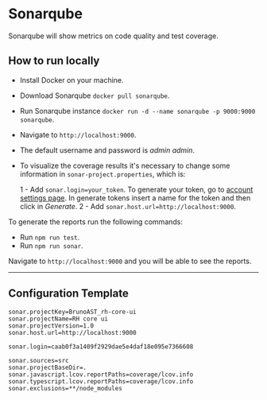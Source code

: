 # Sonarqube

Sonarqube will show metrics on code quality and test coverage.

## How to run locally

- Install Docker on your machine.
- Download Sonarqube `docker pull sonarqube`.
- Run Sonarqube instance `docker run -d --name sonarqube -p 9000:9000 sonarqube`.
- Navigate to `http://localhost:9000`.
- The default username and password is _admin admin_.
- To visualize the coverage results it's necessary to change some information in `sonar-project.properties`, which is:

  1 - Add `sonar.login=your_token`. To generate your token, go to [account settings page](http://localhost:9000/account/security). In generate tokens insert a name for the token and then click in _Generate_.
  2 - Add `sonar.host.url=http://localhost:9000`.

To generate the reports run the following commands:

- Run `npm run test`.
- Run `npm run sonar`.

Navigate to `http://localhost:9000` and you will be able to see the reports.

---

## Configuration Template

```
sonar.projectKey=BrunoAST_rh-core-ui
sonar.projectName=RH core ui
sonar.projectVersion=1.0
sonar.host.url=http://localhost:9000

sonar.login=caab0f3a1409f2929dae5e4daf18e095e7366608

sonar.sources=src
sonar.projectBaseDir=.
sonar.javascript.lcov.reportPaths=coverage/lcov.info
sonar.typescript.lcov.reportPaths=coverage/lcov.info
sonar.exclusions=**/node_modules
```
